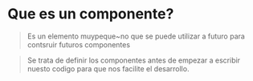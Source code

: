 # Que es un componente?
> Es un elemento muypeque~no que se puede utilizar a futuro para contsruir futuros componentes

> Se trata de definir los componentes antes de empezar a escribir nuesto codigo para que nos facilite el desarrollo.